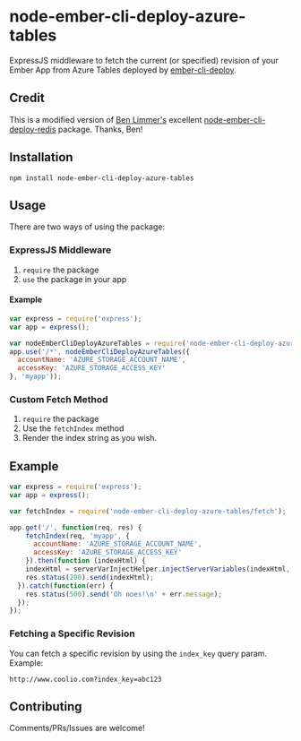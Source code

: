 # node-ember-cli-deploy-azure-tables
ExpressJS middleware to fetch the current (or specified) revision of your Ember App from Azure Tables deployed by [ember-cli-deploy](https://github.com/ember-cli/ember-cli-deploy).

## Credit
This is a modified version of [Ben Limmer's](https://github.com/blimmer) excellent [node-ember-cli-deploy-redis](https://github.com/blimmer/node-ember-cli-deploy-redis) package. Thanks, Ben!

## Installation

```
npm install node-ember-cli-deploy-azure-tables
```

## Usage
There are two ways of using the package:

### ExpressJS Middleware
1. `require` the package
2. `use` the package in your app

#### Example
```javascript
var express = require('express');
var app = express();

var nodeEmberCliDeployAzureTables = require('node-ember-cli-deploy-azure-tables');
app.use('/*', nodeEmberCliDeployAzureTables({
  accountName: 'AZURE_STORAGE_ACCOUNT_NAME',
  accessKey: 'AZURE_STORAGE_ACCESS_KEY'
}, 'myapp'));
```

### Custom Fetch Method
1. `require` the package
2. Use the `fetchIndex` method
3. Render the index string as you wish.

## Example
```javascript
var express = require('express');
var app = express();

var fetchIndex = require('node-ember-cli-deploy-azure-tables/fetch');

app.get('/', function(req, res) {
    fetchIndex(req, 'myapp', {
      accountName: 'AZURE_STORAGE_ACCOUNT_NAME',
      accessKey: 'AZURE_STORAGE_ACCESS_KEY'
    }).then(function (indexHtml) {
    indexHtml = serverVarInjectHelper.injectServerVariables(indexHtml, req);
    res.status(200).send(indexHtml);
  }).catch(function(err) {
    res.status(500).send('Oh noes!\n' + err.message);
  });
});
```
### Fetching a Specific Revision
You can  fetch a specific revision by using the `index_key` query param. Example:

```
http://www.coolio.com?index_key=abc123
```

## Contributing
Comments/PRs/Issues are welcome!

